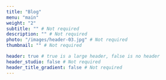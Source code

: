 ```yaml
---
title: "Blog"
menu: "main"
weight: "2"
subtitle: "" # Not required
description: "" # Not required
photo: "/images/header-03.jpg" # Not required
thumbnail: "" # Not required

header: true # true is a large header, false is no header
header_studio: false # Not required
header_title_gradient: false # Not required
---
```

